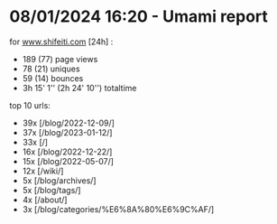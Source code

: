 # 08/01/2024 16:20 - Umami report
for www.shifeiti.com [24h] :

 - 189 (77) page views
 - 78 (21) uniques
 - 59 (14) bounces
 - 3h 15' 1'' (2h 24' 10'') totaltime


top 10 urls:
 - 39x [/blog/2022-12-09/]
 - 37x [/blog/2023-01-12/]
 - 33x [/]
 - 16x [/blog/2022-12-22/]
 - 15x [/blog/2022-05-07/]
 - 12x [/wiki/]
 - 5x [/blog/archives/]
 - 5x [/blog/tags/]
 - 4x [/about/]
 - 3x [/blog/categories/%E6%8A%80%E6%9C%AF/]


